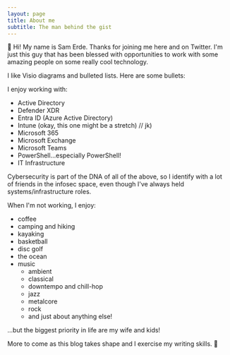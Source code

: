 ```yaml
---
layout: page
title: About me
subtitle: The man behind the gist
---
```


:wave: Hi! My name is Sam Erde. Thanks for joining me here and on Twitter. I'm just this guy that has been blessed with opportunities to work with some amazing people on some really cool technology.

I like Visio diagrams and bulleted lists. Here are some bullets:

I enjoy working with:

- Active Directory
- Defender XDR
- Entra ID (Azure Active Directory)
- Intune (okay, this one might be a stretch) // jk)
- Microsoft 365
- Microsoft Exchange
- Microsoft Teams
- PowerShell...especially PowerShell!
- IT Infrastructure

Cybersecurity is part of the DNA of all of the above, so I identify with a lot of friends in the infosec space, even though I've always held systems/infrastructure roles.

When I'm not working, I enjoy:

- coffee
- camping and hiking
- kayaking
- basketball
- disc golf
- the ocean
- music
  - ambient
  - classical
  - downtempo and chill-hop
  - jazz
  - metalcore
  - rock
  - and just about anything else!

...but the biggest priority in life are my wife and kids!

More to come as this blog takes shape and I exercise my writing skills. :wave:
